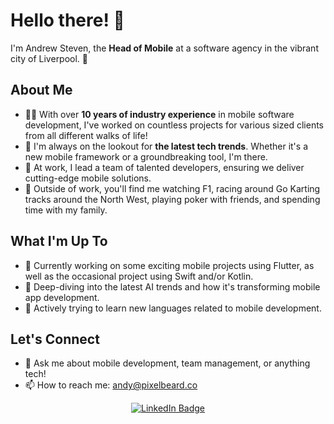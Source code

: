 # Hello there! 👋

I'm Andrew Steven, the **Head of Mobile** at a software agency in the vibrant city of Liverpool. 🚀

## About Me

- 👨‍💻 With over **10 years of industry experience** in mobile software development, I've worked on countless projects for various sized clients from all different walks of life!
- 🌱 I'm always on the lookout for **the latest tech trends**. Whether it's a new mobile framework or a groundbreaking tool, I'm there.
- 🔭 At work, I lead a team of talented developers, ensuring we deliver cutting-edge mobile solutions.
- 🥳 Outside of work, you'll find me watching F1, racing around Go Karting tracks around the North West, playing poker with friends, and spending time with my family.

## What I'm Up To

- 📱 Currently working on some exciting mobile projects using Flutter, as well as the occasional project using Swift and/or Kotlin.
- 📖 Deep-diving into the latest AI trends and how it's transforming mobile app development.
- 🌟 Actively trying to learn new languages related to mobile development.

## Let's Connect

- 💬 Ask me about mobile development, team management, or anything tech!
- 📫 How to reach me: andy@pixelbeard.co


<div align="center">
  <a href="https://www.linkedin.com/in/andrew-steven-1990">
    <img src="https://img.shields.io/badge/LinkedIn--_.svg?style=social&logo=linkedin" alt="LinkedIn Badge">
  </a>
</div>
